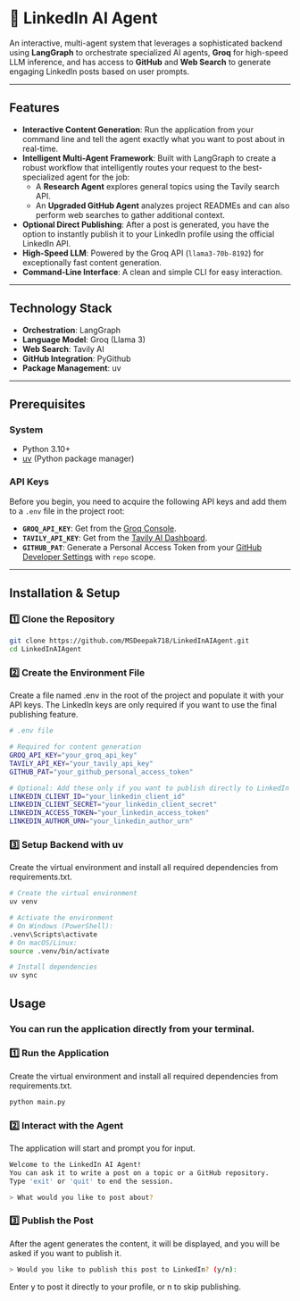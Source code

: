 # 🤖 LinkedIn AI Agent

An interactive, multi-agent system that leverages a sophisticated backend using **LangGraph** to orchestrate specialized AI agents, **Groq** for high-speed LLM inference, and has access to **GitHub** and **Web Search** to generate engaging LinkedIn posts based on user prompts.

---

## Features

-   **Interactive Content Generation**: Run the application from your command line and tell the agent exactly what you want to post about in real-time.
-   **Intelligent Multi-Agent Framework**: Built with LangGraph to create a robust workflow that intelligently routes your request to the best-specialized agent for the job:
    -   A **Research Agent** explores general topics using the Tavily search API.
    -   An **Upgraded GitHub Agent** analyzes project READMEs and can also perform web searches to gather additional context.
-   **Optional Direct Publishing**: After a post is generated, you have the option to instantly publish it to your LinkedIn profile using the official LinkedIn API.
-   **High-Speed LLM**: Powered by the Groq API (`llama3-70b-8192`) for exceptionally fast content generation.
-   **Command-Line Interface**: A clean and simple CLI for easy interaction.

---

## Technology Stack

-   **Orchestration**: LangGraph
-   **Language Model**: Groq (Llama 3)
-   **Web Search**: Tavily AI
-   **GitHub Integration**: PyGithub
-   **Package Management**: uv

---

## Prerequisites

### System

-   Python 3.10+
-   [uv](https://github.com/astral-sh/uv) (Python package manager)

### API Keys

Before you begin, you need to acquire the following API keys and add them to a `.env` file in the project root:

-   **`GROQ_API_KEY`**: Get from the [Groq Console](https://console.groq.com/keys).
-   **`TAVILY_API_KEY`**: Get from the [Tavily AI Dashboard](https://tavily.com/).
-   **`GITHUB_PAT`**: Generate a Personal Access Token from your [GitHub Developer Settings](https://github.com/settings/tokens) with `repo` scope.

---

## Installation & Setup

### 1️⃣ Clone the Repository

```bash
git clone https://github.com/MSDeepak718/LinkedInAIAgent.git
cd LinkedInAIAgent
```

### 2️⃣ Create the Environment File

Create a file named .env in the root of the project and populate it with your API keys. The LinkedIn keys are only required if you want to use the final publishing feature.


```bash
# .env file

# Required for content generation
GROQ_API_KEY="your_groq_api_key"
TAVILY_API_KEY="your_tavily_api_key"
GITHUB_PAT="your_github_personal_access_token"

# Optional: Add these only if you want to publish directly to LinkedIn
LINKEDIN_CLIENT_ID="your_linkedin_client_id"
LINKEDIN_CLIENT_SECRET="your_linkedin_client_secret"
LINKEDIN_ACCESS_TOKEN="your_linkedin_access_token"
LINKEDIN_AUTHOR_URN="your_linkedin_author_urn"
```
### 3️⃣ Setup Backend with uv

Create the virtual environment and install all required dependencies from requirements.txt.

```bash
# Create the virtual environment
uv venv

# Activate the environment
# On Windows (PowerShell):
.venv\Scripts\activate
# On macOS/Linux:
source .venv/bin/activate

# Install dependencies
uv sync
```

## Usage

###  You can run the application directly from your terminal.

### 1️⃣ Run the Application

Create the virtual environment and install all required dependencies from requirements.txt.

```bash
python main.py
```

### 2️⃣ Interact with the Agent

The application will start and prompt you for input.

```bash
Welcome to the LinkedIn AI Agent!
You can ask it to write a post on a topic or a GitHub repository.
Type 'exit' or 'quit' to end the session.

> What would you like to post about?
```

### 3️⃣ Publish the Post

After the agent generates the content, it will be displayed, and you will be asked if you want to publish it.

```bash
> Would you like to publish this post to LinkedIn? (y/n):
```
Enter y to post it directly to your profile, or n to skip publishing.













